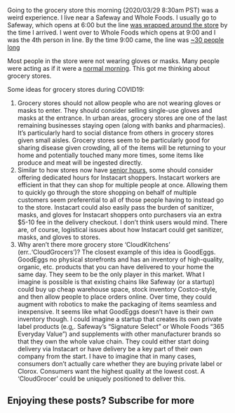 Going to the grocery store this morning (2020/03/29 8:30am PST) was a weird experience. I live near a Safeway and Whole Foods. I usually go to Safeway, which opens at 6:00 but the line [was wrapped around the store](https://t.umblr.com/redirect?z=https%3A%2F%2Fphotos.app.goo.gl%2FXbycu63Fw73GAhbM7&t=OGIzYjdmZWRmMTZlNDRjZDJiZjNlMjNhMGZlZDExOTZhNjFhMDMwZSxkeVhLb2p2RA%3D%3D&b=t%3AokV1QflKCp7Agf216l_L8Q&p=https%3A%2F%2Fryanrodenbaugh.com%2Fpost%2F614054426107330560%2Fgrocery-stores&m=1&ref=ryanrodenbaugh.com) by the time I arrived. I went over to Whole Foods which opens at 9:00 and I was the 4th person in line. By the time 9:00 came, the line was [~30 people long](https://t.umblr.com/redirect?z=https%3A%2F%2Fphotos.app.goo.gl%2FXbycu63Fw73GAhbM7&t=OGIzYjdmZWRmMTZlNDRjZDJiZjNlMjNhMGZlZDExOTZhNjFhMDMwZSxkeVhLb2p2RA%3D%3D&b=t%3AokV1QflKCp7Agf216l_L8Q&p=https%3A%2F%2Fryanrodenbaugh.com%2Fpost%2F614054426107330560%2Fgrocery-stores&m=1&ref=ryanrodenbaugh.com)

Most people in the store were not wearing gloves or masks. Many people were acting as if it were a [normal morning](https://twitter.com/RyanRodenbaugh/status/1244322936275603456?s=20&ref=ryanrodenbaugh.com). This got me thinking about grocery stores.

Some ideas for grocery stores during COVID19:

1.  Grocery stores should not allow people who are not wearing gloves or masks to enter. They should consider selling single-use gloves and masks at the entrance. In urban areas, grocery stores are one of the last remaining businesses staying open (along with banks and pharmacies). It’s particularly hard to social distance from others in grocery stores given small aisles. Grocery stores seem to be particularly good for sharing disease given crowding, all of the items will be returning to your home and potentially touched many more times, some items like produce and meat will be ingested directly.
2.  Similar to how stores now have [senior hours](https://t.umblr.com/redirect?z=https%3A%2F%2Fmoney.com%2Fcoronavirus-senior-hours-walmart-costco-grocery-stores%2F&t=YmE0OTcwYjBmOGViNWIzY2NhMTgwOTM1MzQyMjg4N2JjYjA5ZTgwNyxkeVhLb2p2RA%3D%3D&b=t%3AokV1QflKCp7Agf216l_L8Q&p=https%3A%2F%2Fryanrodenbaugh.com%2Fpost%2F614054426107330560%2Fgrocery-stores&m=1&ref=ryanrodenbaugh.com), some should consider offering dedicated hours for Instacart shoppers. Instacart workers are efficient in that they can shop for multiple people at once. Allowing them to quickly go through the store shopping on behalf of multiple customers seem preferential to all of those people having to instead go to the store. Instacart could also easily pass the burden of sanitizer, masks, and gloves for Instacart shoppers onto purchasers via an extra $5-10 fee in the delivery checkout. I don’t think users would mind. There are, of course, logistical issues about how Instacart could get sanitizer, masks, and gloves to stores.
3.  Why aren’t there more grocery store ‘CloudKitchens’ (err..‘CloudGrocers’)? The closest example of this idea is GoodEggs. GoodEggs no physical storefronts and has an inventory of high-quality, organic, etc. products that you can have delivered to your home the same day. They seem to be the only player in this market. What I imagine is possible is that existing chains like Safeway (or a startup) could buy up cheap warehouse space, stock inventory Costco-style, and then allow people to place orders online. Over time, they could augment with robotics to make the packaging of items seamless and inexpensive. It seems like what GoodEggs doesn’t have is their own inventory though. I could imagine a startup that creates its own private label products (e.g,. Safeway’s “Signature Select” or Whole Foods “365 Everyday Value”) and supplements with other manufacturer brands so that they own the whole value chain. They could either start doing delivery via Instacart or have delivery be a key part of their own company from the start. I have to imagine that in many cases, consumers don’t actually care whether they are buying private label or Clorox. Consumers want the highest quality at the lowest cost. A ‘CloudGrocer’ could be uniquely positioned to deliver this.

## Enjoying these posts? Subscribe for more